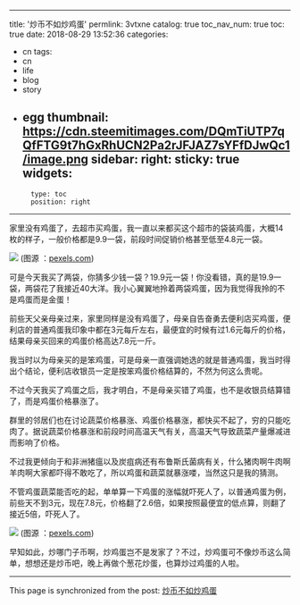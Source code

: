 
---
title: '炒币不如炒鸡蛋'
permlink: 3vtxne
catalog: true
toc_nav_num: true
toc: true
date: 2018-08-29 13:52:36
categories:
- cn
tags:
- cn
- life
- blog
- story
- egg
thumbnail: https://cdn.steemitimages.com/DQmTiUTP7qQfFTG9t7hGxRhUCN2Pa2rJFJAZ7sYFfDJwQc1/image.png
sidebar:
    right:
        sticky: true
widgets:
    -
        type: toc
        position: right
---


家里没有鸡蛋了，去超市买鸡蛋，我一直以来都买这个超市的袋装鸡蛋，大概14枚的样子，一般价格都是9.9一袋，前段时间促销价格甚至低至4.8元一袋。

![](https://cdn.steemitimages.com/DQmTiUTP7qQfFTG9t7hGxRhUCN2Pa2rJFJAZ7sYFfDJwQc1/image.png)
(图源 ：[pexels.com]( https://www.pexels.com/))

可是今天我买了两袋，你猜多少钱一袋？19.9元一袋！你没看错，真的是19.9一袋，两袋花了我接近40大洋。我小心翼翼地拎着两袋鸡蛋，因为我觉得我拎的不是鸡蛋而是金蛋！

前些天父亲母亲过来，家里同样是没有鸡蛋了，母亲自告奋勇去便利店买鸡蛋，便利店的普通鸡蛋我印象中都在3元每斤左右，最便宜的时候有过1.6元每斤的价格，结果母亲买回来的鸡蛋价格高达7.8元一斤。

我当时以为母亲买的是笨鸡蛋，可是母亲一直强调她选的就是普通鸡蛋，我当时得出个结论，便利店收银员一定是按笨鸡蛋价格结算的，不然为何这么贵呢。

不过今天我买了鸡蛋之后，我才明白，不是母亲买错了鸡蛋，也不是收银员结算错了，而是鸡蛋价格暴涨了。

群里的邻居们也在讨论蔬菜价格暴涨、鸡蛋价格暴涨，都快买不起了，穷的只能吃肉了。据说蔬菜价格暴涨和前段时间高温天气有关，高温天气导致蔬菜产量爆减进而影响了价格。

不过我更倾向于和非洲猪瘟以及炭疽病还有布鲁斯氏菌病有关，什么猪肉啊牛肉啊羊肉啊大家都吓得不敢吃了，所以鸡蛋和蔬菜就暴涨喽，当然这只是我的猜测。

不管鸡蛋蔬菜能否吃的起，单单算一下鸡蛋的涨幅就吓死人了，以普通鸡蛋为例，前些天不到3元，现在7.8元，价格翻了2.6倍，如果按照最便宜的低点算，则翻了接近5倍，吓死人了。

![](https://cdn.steemitimages.com/DQmeo3k6QBPiTAUcCfeFnqx32GnscqGQtS24HuvFZHuubbw/image.png)
(图源 ：[pexels.com]( https://www.pexels.com/))

早知如此，炒哪门子币啊，炒鸡蛋岂不是发家了？不过，炒鸡蛋可不像炒币这么简单，想想还是炒币吧，晚上再做个葱花炒蛋，也算炒过鸡蛋的人啦。

- - -

This page is synchronized from the post: [炒币不如炒鸡蛋](https://steemit.com/@oflyhigh/3vtxne)
